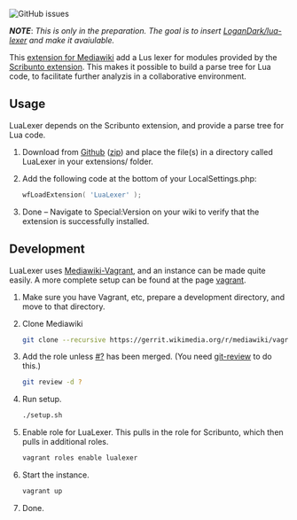 <!-- ![stability-experimental](https://img.shields.io/badge/stability-experimental-orange.svg?style=for-the-badge) -->
![GitHub issues](https://img.shields.io/github/issues-raw/jeblad/LuaLexer?style=for-the-badge)

 ***NOTE***: *This is only in the preparation. The goal is to insert [LoganDark/lua-lexer](https://github.com/LoganDark/lua-lexer) and make it avaiulable.*

This [extension for Mediawiki](https://www.mediawiki.org/wiki/Extension:ModDoc) add a Lus lexer for modules provided by the [Scribunto extension](https://www.mediawiki.org/wiki/Extension:Scribunto). This makes it possible to build a parse tree for Lua code, to facilitate further analyzis in a collaborative environment.

## Usage

LuaLexer depends on the Scribunto extension, and provide a parse tree for Lua code.

1. Download from [Github](https://github.com/jeblad/LuaLexer) ([zip](https://github.com/jeblad/LuaLexer/archive/master.zip)) and place the file(s) in a directory called LuaLexer in your extensions/ folder.
2. Add the following code at the bottom of your LocalSettings.php:

	```lua
	wfLoadExtension( 'LuaLexer' );
	```

3. Done – Navigate to Special:Version on your wiki to verify that the extension is successfully installed.

## Development

LuaLexer uses [Mediawiki-Vagrant](https://www.mediawiki.org/wiki/MediaWiki-Vagrant), and an instance can be made quite easily. A more complete setup can be found at the page [vagrant](../../wiki/vagrant).

1. Make sure you have Vagrant, etc, prepare a development directory, and move to that directory.
2. Clone Mediawiki

	```bash
	git clone --recursive https://gerrit.wikimedia.org/r/mediawiki/vagrant .
	```

3. Add the role unless [#?](https://gerrit.wikimedia.org/r/#/c/mediawiki/vagrant/+/?/) has been merged. (You need [git-review](https://www.mediawiki.org/wiki/Gerrit/git-review) to do this.)

	```bash
	git review -d ?
	```

4. Run setup.

	```bash
	./setup.sh
	```

5. Enable role for LuaLexer. This pulls in the role for Scribunto, which then pulls in additional roles.

	```bash
	vagrant roles enable lualexer
	```

6. Start the instance.

	```bash
	vagrant up
	```

7. Done.
